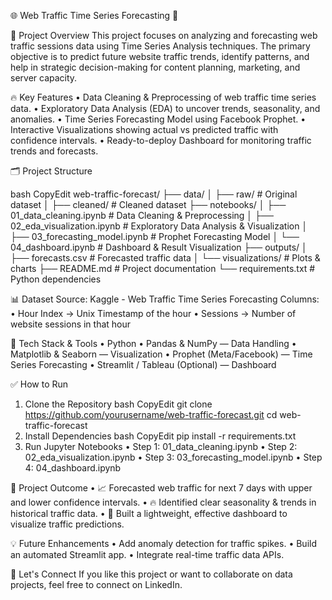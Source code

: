 🌐 Web Traffic Time Series Forecasting 🚀


📄 Project Overview
This project focuses on analyzing and forecasting web traffic sessions data using Time Series Analysis techniques. The primary objective is to predict future website traffic trends, identify patterns, and help in strategic decision-making for content planning, marketing, and server capacity.
 
🔥 Key Features
•	Data Cleaning & Preprocessing of web traffic time series data.
•	Exploratory Data Analysis (EDA) to uncover trends, seasonality, and anomalies.
•	Time Series Forecasting Model using Facebook Prophet.
•	Interactive Visualizations showing actual vs predicted traffic with confidence intervals.
•	Ready-to-deploy Dashboard for monitoring traffic trends and forecasts.
 
🗂️ Project Structure


bash
CopyEdit
web-traffic-forecast/
├── data/
│   ├── raw/                # Original dataset
│   ├── cleaned/            # Cleaned dataset
├── notebooks/
│   ├── 01_data_cleaning.ipynb       # Data Cleaning & Preprocessing
│   ├── 02_eda_visualization.ipynb   # Exploratory Data Analysis & Visualization
│   ├── 03_forecasting_model.ipynb   # Prophet Forecasting Model
│   └── 04_dashboard.ipynb           # Dashboard & Result Visualization
├── outputs/
│   ├── forecasts.csv       # Forecasted traffic data
│   └── visualizations/     # Plots & charts
├── README.md               # Project documentation
└── requirements.txt        # Python dependencies
 
📊 Dataset
Source:
Kaggle - Web Traffic Time Series Forecasting
Columns:
•	Hour Index → Unix Timestamp of the hour
•	Sessions → Number of website sessions in that hour
 
🚀 Tech Stack & Tools
•	Python
•	Pandas & NumPy — Data Handling
•	Matplotlib & Seaborn — Visualization
•	Prophet (Meta/Facebook) — Time Series Forecasting
•	Streamlit / Tableau (Optional) — Dashboard
 
✅ How to Run
1.	Clone the Repository
bash
CopyEdit
git clone https://github.com/yourusername/web-traffic-forecast.git
cd web-traffic-forecast
2.	Install Dependencies
bash
CopyEdit
pip install -r requirements.txt
3.	Run Jupyter Notebooks
•	Step 1: 01_data_cleaning.ipynb
•	Step 2: 02_eda_visualization.ipynb
•	Step 3: 03_forecasting_model.ipynb
•	Step 4: 04_dashboard.ipynb
 
🎯 Project Outcome
•	📈 Forecasted web traffic for next 7 days with upper and lower confidence intervals.
•	🔥 Identified clear seasonality & trends in historical traffic data.
•	🎯 Built a lightweight, effective dashboard to visualize traffic predictions.
 
💡 Future Enhancements
•	Add anomaly detection for traffic spikes.
•	Build an automated Streamlit app.
•	Integrate real-time traffic data APIs.
 
🙌 Let's Connect
If you like this project or want to collaborate on data projects, feel free to connect on LinkedIn.


